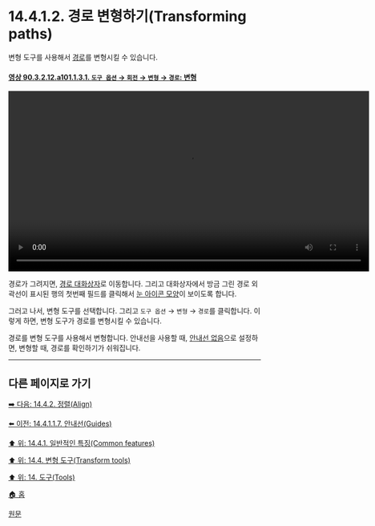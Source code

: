 # 14.4.1.2. 경로 변형하기(Transforming paths)
변형 도구를 사용해서 [경로](./14-05-02-paths.md)를 변형시킬 수 있습니다.

<a id="90-03-02-12-a101-01-03-01"></a>

#### [영상 90.3.2.12.a101.1.3.1. `도구 옵션` → `회전` → `변형` → `경로`: 변형](./90-03-02-12-rotate.md#90-03-02-12-a101-01-03-01)
<video controls="controls" width="720" src="https://github.com/wonder13662/gimp/assets/15767104/d40181d5-217b-4c74-a848-7c9ac62b1de2"></video>

경로가 그려지면, [경로 대화상자](./15-02-03-paths-dialog.md)로 이동합니다. 그리고 대화상자에서 방금 그린 경로 외곽선이 표시된 행의 첫번째 필드를 클릭해서 [눈 아이콘 모양](./04-02-04-the-active-drawable-is-not-visible.md)이 보이도록 합니다.

그러고 나서, 변형 도구를 선택합니다. 그리고 `도구 옵션` → `변형` → `경로`를 클릭합니다. 이렇게 하면, 변형 도구가 경로를 변형시킬 수 있습니다.

경로를 변형 도구를 사용해서 변형합니다. 안내선을 사용할 때, [안내선 없음](./14-04-01-01-07-guides.md#14-04-01-01-07-s1)으로 설정하면, 변형할 때, 경로를 확인하기가 쉬워집니다.

***

## 다른 페이지로 가기

[➡️ 다음: 14.4.2. 정렬(Align)](./14-04-02-00-align.md)

[⬅️ 이전: 14.4.1.1.7. 안내선(Guides)](./14-04-01-01-07-guides.md)

[⬆️ 위: 14.4.1. 일반적인 특징(Common features)](./14-04-01-00-common-features.md)

[⬆️ 위: 14.4. 변형 도구(Transform tools)](./14-04-00-transform-tools.md)

[⬆️ 위: 14. 도구(Tools)](./14-00-tools.md)

[🏠 홈](./00-home.md)

[원문](https://docs.gimp.org/2.10/ko/gimp-tools-transform.html#transform-path)